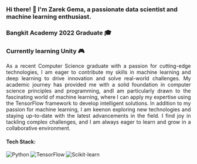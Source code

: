 

<!-- Bio -->
### Hi there! 👋 I'm Zarek Gema, a passionate data scientist and machine learning enthusiast. 
### Bangkit Academy 2022 Graduate 🎓
### Currently learning Unity 🎮

<!-- GitHub Stats 
![GitHub Stats](https://github-readme-stats.vercel.app/api?username=gani88&show_icons=true&theme=radical)
-->
<p style="text-align: justify;">
As a recent Computer Science graduate with a passion for cutting-edge technologies, I am eager to contribute my skills in machine learning
and deep learning to drive innovation and solve real-world challenges. My academic journey has provided me with a solid foundation in
computer science principles and programming, andI am particularly drawn to the fascinating world of machine learning, where I can apply
my expertise using the TensorFlow framework to develop intelligent solutions. In addition to my passion for machine learning, I am keenon
exploring new technologies and staying up-to-date with the latest advancements in the field. I find joy in tackling complex challenges, and I
am always eager to learn and grow in a collaborative environment.
</p>


<!-- Tech Stack Badges -->
#### Tech Stack:
![Python](https://img.shields.io/badge/-Python-blue?style=flat-square&logo=python&logoColor=white)
![TensorFlow](https://img.shields.io/badge/-TensorFlow-orange?style=flat-square&logo=tensorflow&logoColor=white)
![Scikit-learn](https://img.shields.io/badge/-Scikit--learn-red?style=flat-square&logo=scikit-learn&logoColor=white)


